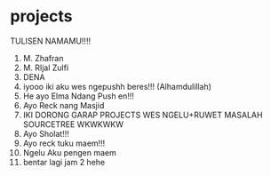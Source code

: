 # projects

TULISEN NAMAMU!!!!

1. M. Zhafran
2. M. RIjal Zulfi
3. DENA
4. iyooo iki aku wes ngepushh beres!!! (Alhamdulillah)
5. He ayo Elma Ndang Push en!!!
6. Ayo Reck nang Masjid
7. IKI DORONG GARAP PROJECTS WES NGELU+RUWET MASALAH SOURCETREE WKWKWKW
8. Ayo Sholat!!!
9. Ayo reck tuku maem!!!
10. Ngelu Aku pengen maem
11. bentar lagi jam 2 hehe